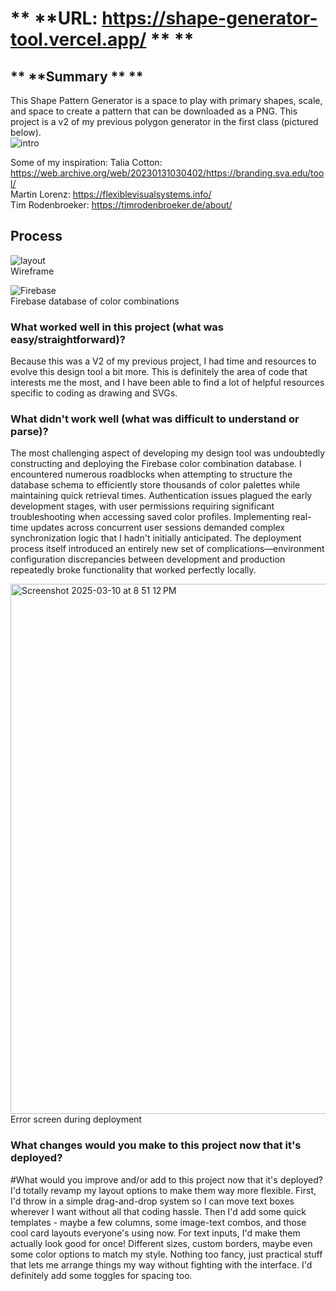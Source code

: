 # 	** **URL: https://shape-generator-tool.vercel.app/	** **

## 	** **Summary	** **
This Shape Pattern Generator is a space to play with primary shapes, scale, and space to create a pattern that can be downloaded as a PNG. This project is a v2 of my previous polygon generator in the first class (pictured below).
<br>![intro](https://github.com/user-attachments/assets/49849c61-59d3-4d41-ac26-4b5d82863185)<br>

Some of my inspiration:
Talia Cotton: https://web.archive.org/web/20230131030402/https://branding.sva.edu/tool/ <br>
Martin Lorenz: https://flexiblevisualsystems.info/ <br>
Tim Rodenbroeker: https://timrodenbroeker.de/about/ <br>


## Process
![layout](https://github.com/user-attachments/assets/9fe2062b-3cfb-41cd-bc09-1303f0e31521)<br/>
Wireframe<br/>

![Firebase](https://github.com/user-attachments/assets/db6cc7cc-d5c4-422b-b9e1-32c6e86504e0)<br>
Firebase database of color combinations<br/>


### What worked well in this project (what was easy/straightforward)?
Because this was a V2 of my previous project, I had time and resources to evolve this design tool a bit more. This is definitely the area of code that interests me the most, and I have been able to find a lot of helpful resources specific to coding as drawing and SVGs.
  
### What didn't work well (what was difficult to understand or parse)?
The most challenging aspect of developing my design tool was undoubtedly constructing and deploying the Firebase color combination database. I encountered numerous roadblocks when attempting to structure the database schema to efficiently store thousands of color palettes while maintaining quick retrieval times. Authentication issues plagued the early development stages, with user permissions requiring significant troubleshooting when accessing saved color profiles. Implementing real-time updates across concurrent user sessions demanded complex synchronization logic that I hadn't initially anticipated. The deployment process itself introduced an entirely new set of complications—environment configuration discrepancies between development and production repeatedly broke functionality that worked perfectly locally.  

<img width="848" alt="Screenshot 2025-03-10 at 8 51 12 PM" src="https://github.com/user-attachments/assets/f089c2ad-87d5-4592-8db8-3a678a739577" /><br/>
Error screen during deployment<br/>

  
### What changes would you make to this project now that it's deployed?

  
#What would you improve and/or add to this project now that it's deployed?
I'd totally revamp my layout options to make them way more flexible. First, I'd throw in a simple drag-and-drop system so I can move text boxes wherever I want without all that coding hassle. Then I'd add some quick templates - maybe a few columns, some image-text combos, and those cool card layouts everyone's using now. For text inputs, I'd make them actually look good for once! Different sizes, custom borders, maybe even some color options to match my style. Nothing too fancy, just practical stuff that lets me arrange things my way without fighting with the interface. I'd definitely add some toggles for spacing too.
  
